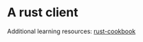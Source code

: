 # A rust client

Additional learning resources: [rust-cookbook](https://rust-lang-nursery.github.io/rust-cookbook/)
